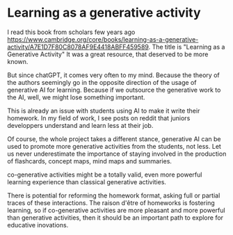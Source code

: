 # Learning as a generative activity

I read this book from scholars few years ago https://www.cambridge.org/core/books/learning-as-a-generative-activity/A7E1D7F80C8078AF9E4418ABFF459589.
The title is "Learning as a Generative Activity"
It was a great resource, that deserved to be more known.

But since chatGPT, it comes very often to my mind.
Because the theory of the authors seemingly go in the opposite direction of the usage of generative AI for learning.
Because if we outsource the generative work to the AI, well, we might lose something important.

This is already an issue with students using AI to make it write their homework.
In my field of work, I see posts on reddit that juniors developpers understand and learn less at their job.

Of course, the whole project takes a different stance, generative AI can be used to promote more generative activities from the students, not less.
Let us never underestimate the importance of staying involved in the production of flashcards, concept maps, mind maps and summaries.

co-generative activities might be a totally valid, even more powerful learning experience than classical generative activities.

There is potential for reforming the homework format, asking full or partial traces of these interactions. The raison d'être of homeworks is fostering learning, so if co-generative activities are more pleasant and more powerful than generative activities, then it should be an important path to explore for educative inovations.
